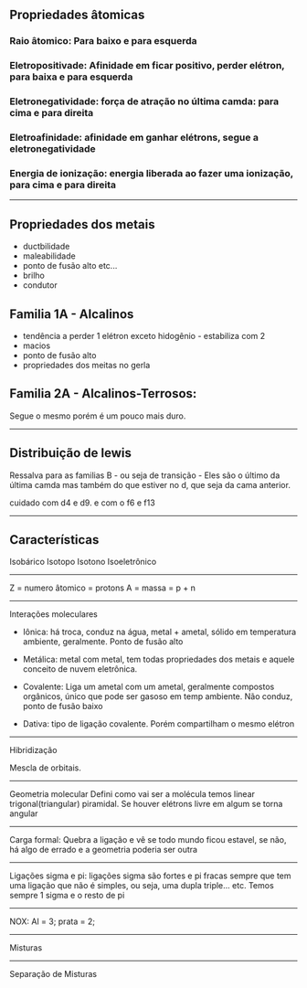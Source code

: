 ## Propriedades âtomicas

### Raio âtomico: Para baixo e para esquerda
### Eletropositivade: Afinidade em ficar positivo, perder elétron, para baixa e para esquerda
### Eletronegatividade:  força de atração no última camda: para cima e para direita 

### Eletroafinidade: afinidade em ganhar elétrons, segue a eletronegatividade 
### Energia de ionização: energia liberada ao fazer uma ionização, para cima e para direita 

---
## Propriedades dos metais

- ductbilidade
- maleabilidade
- ponto de fusão alto etc...
- brilho
- condutor

## Familia 1A - Alcalinos

- tendência a perder 1 elétron exceto hidogênio - estabiliza com 2
- macios
- ponto de fusão alto
- propriedades dos meitas no gerla

## Familia 2A - Alcalinos-Terrosos:

Segue o mesmo porém é um pouco mais duro. 


----
## Distribuição de lewis

Ressalva para as familias B - ou seja de transição - Eles são o último da última camda mas também do que estiver no d, que seja da cama anterior.


cuidado com d4 e d9. e com o f6 e f13

---
## Características

Isobárico
Isotopo
Isotono
Isoeletrônico

---

Z = numero âtomico = protons
A = massa = p + n 

---

Interações moleculares

- Iônica: há troca, conduz na água, metal + ametal, sólido em temperatura ambiente, geralmente. Ponto de fusão alto

- Metálica: metal com metal, tem todas propriedades dos metais e aquele conceito de nuvem eletrônica. 

- Covalente: Liga um ametal com um ametal, geralmente compostos orgânicos, único que pode ser gasoso em temp ambiente.  Não conduz, ponto de fusão baixo

- Dativa: tipo de ligação covalente. Porém compartilham o mesmo elétron 

---

Hibridização

Mescla de orbitais. 

---

Geometria molecular
Defini como vai ser a molécula temos linear trigonal(triangular) piramidal. Se houver elétrons livre em algum se torna angular

---

Carga formal: Quebra a ligação e vê se todo mundo ficou estavel, se não, há algo de errado e a geometria poderia ser outra

---

Ligações sigma e pi: ligações sigma são fortes e pi fracas sempre que tem uma ligação que não é simples, ou seja, uma dupla triple... etc. Temos sempre 1 sigma e o resto de pi

---

NOX: Al = 3; prata = 2; 

---

Misturas

---

Separação de Misturas